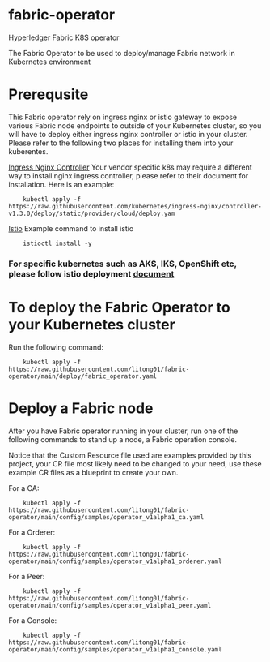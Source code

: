 # fabric-operator
Hyperledger Fabric K8S operator

The Fabric Operator to be used to deploy/manage Fabric network in Kubernetes environment

# Prerequsite
This Fabric operator rely on ingress nginx or istio gateway to expose various Fabric
node endpoints to outside of your Kubernetes cluster, so you will have to deploy either
ingress nginx controller or istio in your cluster. Please refer to the following two
places for installing them into your kuberentes.

[Ingress Nginx Controller](https://kubernetes.github.io/ingress-nginx/deploy/)
Your vendor specific k8s may require a different way to install nginx ingress
controller, please refer to their document for installation. Here is an example:
```
    kubectl apply -f https://raw.githubusercontent.com/kubernetes/ingress-nginx/controller-v1.3.0/deploy/static/provider/cloud/deploy.yam
```

[Istio](https://istio.io/latest/docs/setup/)
Example command to install istio
```
    istioctl install -y
```

### For specific kubernetes such as AKS, IKS, OpenShift etc, please follow istio deployment [document](https://istio.io/latest/docs/setup/platform-setup)

# To deploy the Fabric Operator to your Kubernetes cluster

Run the following command:

```
    kubectl apply -f https://raw.githubusercontent.com/litong01/fabric-operator/main/deploy/fabric_operator.yaml
```

# Deploy a Fabric node

After you have Fabric operator running in your cluster, run one of the following
commands to stand up a node, a Fabric operation console.

Notice that the Custom Resource file used are examples provided by this project,
your CR file most likely need to be changed to your need, use these example CR
files as a blueprint to create your own.

For a CA:
```
    kubectl apply -f https://raw.githubusercontent.com/litong01/fabric-operator/main/config/samples/operator_v1alpha1_ca.yaml
```

For a Orderer:
```
    kubectl apply -f https://raw.githubusercontent.com/litong01/fabric-operator/main/config/samples/operator_v1alpha1_orderer.yaml
```

For a Peer:
```
    kubectl apply -f https://raw.githubusercontent.com/litong01/fabric-operator/main/config/samples/operator_v1alpha1_peer.yaml
```

For a Console:
```
    kubectl apply -f https://raw.githubusercontent.com/litong01/fabric-operator/main/config/samples/operator_v1alpha1_console.yaml
```
